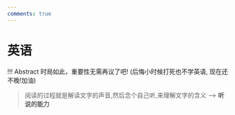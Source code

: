 ```yaml
---
comments: true
---
```


# 英语

!!! Abstract
    时局如此，重要性无需再议了吧! (后悔小时候打死也不学英语, 现在还不晚!加油)


> 阅读的过程就是解读文字的声音,然后念个自己听,来理解文字的含义  --> **听说的能力**